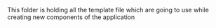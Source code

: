 This folder is holding all the template file which are going to use while creating new components of the application